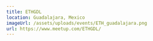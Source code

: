 ```yaml
---
title: ETHGDL
location: Guadalajara, Mexico
imageUrl: /assets/uploads/events/ETH_guadalajara.png
url: https://www.meetup.com/ETHGDL/
---
```


